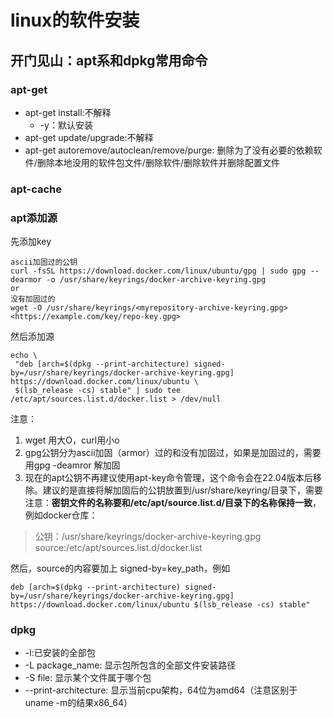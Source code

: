 # linux的软件安装
## 开门见山：apt系和dpkg常用命令
### apt-get 

- apt-get install:不解释
  - -y：默认安装
- apt-get update/upgrade:不解释
- apt-get autoremove/autoclean/remove/purge: 删除为了没有必要的依赖软件/删除本地没用的软件包文件/删除软件/删除软件并删除配置文件

### apt-cache

### apt添加源
先添加key  
 ```
 ascii加固过的公钥
 curl -fsSL https://download.docker.com/linux/ubuntu/gpg | sudo gpg --dearmor -o /usr/share/keyrings/docker-archive-keyring.gpg  
 or
没有加固过的
 wget -O /usr/share/keyrings/<myrepository-archive-keyring.gpg> <https://example.com/key/repo-key.gpg>
 ```
 然后添加源
 ```
 echo \
  "deb [arch=$(dpkg --print-architecture) signed-by=/usr/share/keyrings/docker-archive-keyring.gpg] https://download.docker.com/linux/ubuntu \
  $(lsb_release -cs) stable" | sudo tee /etc/apt/sources.list.d/docker.list > /dev/null
```
注意：
1. wget 用大O，curl用小o
2. gpg公钥分为ascii加固（armor）过的和没有加固过，如果是加固过的，需要用gpg -deamror 解加固
3. 现在的apt公钥不再建议使用apt-key命令管理，这个命令会在22.04版本后移除。建议的是直接将解加固后的公钥放置到/usr/share/keyring/目录下，需要注意：**密钥文件的名称要和/etc/apt/source.list.d/目录下的名称保持一致**，例如docker仓库：  
> 公钥：/usr/share/keyrings/docker-archive-keyring.gpg  
source:/etc/apt/sources.list.d/docker.list  

然后，source的内容要加上 signed-by=key_path，例如  
```
deb [arch=$(dpkg --print-architecture) signed-by=/usr/share/keyrings/docker-archive-keyring.gpg] https://download.docker.com/linux/ubuntu $(lsb_release -cs) stable" 
```


### dpkg
- -l:已安装的全部包
- -L package_name: 显示包所包含的全部文件安装路径
- -S file: 显示某个文件属于哪个包
- --print-architecture: 显示当前cpu架构，64位为amd64（注意区别于uname -m的结果x86_64）